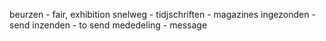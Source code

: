 beurzen - fair, exhibition 
snelweg - 
tidjschriften - magazines
ingezonden - send
inzenden - to send
mededeling - message
